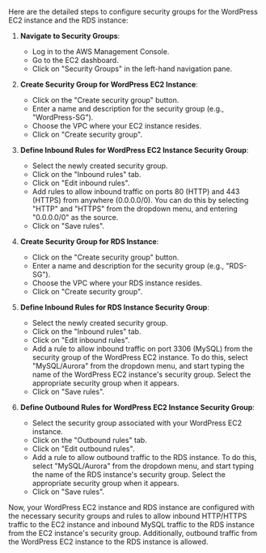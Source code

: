 Here are the detailed steps to configure security groups for the WordPress EC2 instance and the RDS instance:

1. **Navigate to Security Groups**:
   - Log in to the AWS Management Console.
   - Go to the EC2 dashboard.
   - Click on "Security Groups" in the left-hand navigation pane.

2. **Create Security Group for WordPress EC2 Instance**:
   - Click on the "Create security group" button.
   - Enter a name and description for the security group (e.g., "WordPress-SG").
   - Choose the VPC where your EC2 instance resides.
   - Click on "Create security group".

3. **Define Inbound Rules for WordPress EC2 Instance Security Group**:
   - Select the newly created security group.
   - Click on the "Inbound rules" tab.
   - Click on "Edit inbound rules".
   - Add rules to allow inbound traffic on ports 80 (HTTP) and 443 (HTTPS) from anywhere (0.0.0.0/0). You can do this by selecting "HTTP" and "HTTPS" from the dropdown menu, and entering "0.0.0.0/0" as the source.
   - Click on "Save rules".

4. **Create Security Group for RDS Instance**:
   - Click on the "Create security group" button.
   - Enter a name and description for the security group (e.g., "RDS-SG").
   - Choose the VPC where your RDS instance resides.
   - Click on "Create security group".

5. **Define Inbound Rules for RDS Instance Security Group**:
   - Select the newly created security group.
   - Click on the "Inbound rules" tab.
   - Click on "Edit inbound rules".
   - Add a rule to allow inbound traffic on port 3306 (MySQL) from the security group of the WordPress EC2 instance. To do this, select "MySQL/Aurora" from the dropdown menu, and start typing the name of the WordPress EC2 instance's security group. Select the appropriate security group when it appears.
   - Click on "Save rules".

6. **Define Outbound Rules for WordPress EC2 Instance Security Group**:
   - Select the security group associated with your WordPress EC2 instance.
   - Click on the "Outbound rules" tab.
   - Click on "Edit outbound rules".
   - Add a rule to allow outbound traffic to the RDS instance. To do this, select "MySQL/Aurora" from the dropdown menu, and start typing the name of the RDS instance's security group. Select the appropriate security group when it appears.
   - Click on "Save rules".

Now, your WordPress EC2 instance and RDS instance are configured with the necessary security groups and rules to allow inbound HTTP/HTTPS traffic to the EC2 instance and inbound MySQL traffic to the RDS instance from the EC2 instance's security group. Additionally, outbound traffic from the WordPress EC2 instance to the RDS instance is allowed.
